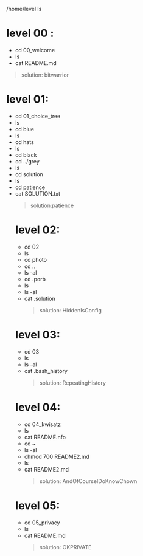 /home/level
ls
# level 00 :
- cd 00_welcome
- ls
- cat README.md
>solution: bitwarrior
# level 01:
- cd 01_choice_tree
- ls
- cd blue
- ls
- cd hats
- ls
- cd black
- cd ../grey
- ls
- cd solution
- ls
- cd patience
- cat SOLUTION.txt
   >solution:patience
  # level 02:
  - cd 02
  - ls
  - cd photo
  - cd ..
  - ls -al
  - cd .porb
  - ls
  - ls -al
  - cat .solution
    >solution: HiddenIsConfig
  # level 03:
  - cd 03
  - ls
  - ls -al
  - cat .bash_history
    >solution: RepeatingHistory
  # level 04:
  - cd 04_kwisatz
  - ls
  - cat README.nfo
  - cd ~
  - ls -al
  - chmod 700 README2.md
  - ls
  - cat README2.md
    >solution: AndOfCourseIDoKnowChown
  # level 05:
  - cd 05_privacy
  - ls
  - cat README.md
    >solution: OKPRIVATE
    
    
   
  
